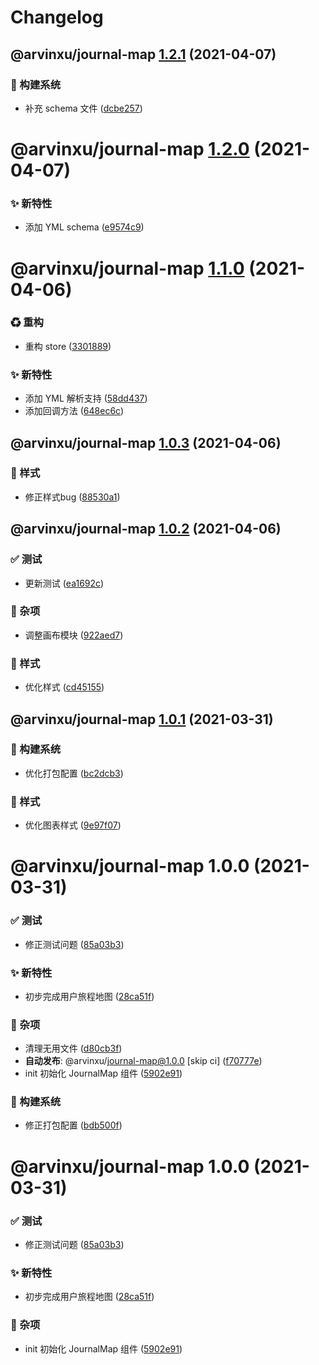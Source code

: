 # Changelog

## @arvinxu/journal-map [1.2.1](https://github.com/arvinxx/components/compare/@arvinxu/journal-map@1.2.0...@arvinxu/journal-map@1.2.1) (2021-04-07)


### 👷 构建系统

* 补充 schema 文件 ([dcbe257](https://github.com/arvinxx/components/commit/dcbe257))

# @arvinxu/journal-map [1.2.0](https://github.com/arvinxx/components/compare/@arvinxu/journal-map@1.1.0...@arvinxu/journal-map@1.2.0) (2021-04-07)


### ✨ 新特性

* 添加 YML schema ([e9574c9](https://github.com/arvinxx/components/commit/e9574c9))

# @arvinxu/journal-map [1.1.0](https://github.com/arvinxx/components/compare/@arvinxu/journal-map@1.0.3...@arvinxu/journal-map@1.1.0) (2021-04-06)


### ♻ 重构

* 重构 store ([3301889](https://github.com/arvinxx/components/commit/3301889))


### ✨ 新特性

* 添加 YML 解析支持 ([58dd437](https://github.com/arvinxx/components/commit/58dd437))
* 添加回调方法 ([648ec6c](https://github.com/arvinxx/components/commit/648ec6c))

## @arvinxu/journal-map [1.0.3](https://github.com/arvinxx/components/compare/@arvinxu/journal-map@1.0.2...@arvinxu/journal-map@1.0.3) (2021-04-06)


### 💄 样式

* 修正样式bug ([88530a1](https://github.com/arvinxx/components/commit/88530a1))

## @arvinxu/journal-map [1.0.2](https://github.com/arvinxx/components/compare/@arvinxu/journal-map@1.0.1...@arvinxu/journal-map@1.0.2) (2021-04-06)


### ✅ 测试

* 更新测试 ([ea1692c](https://github.com/arvinxx/components/commit/ea1692c))


### 🎫 杂项

* 调整画布模块 ([922aed7](https://github.com/arvinxx/components/commit/922aed7))


### 💄 样式

* 优化样式 ([cd45155](https://github.com/arvinxx/components/commit/cd45155))

## @arvinxu/journal-map [1.0.1](https://github.com/arvinxx/components/compare/@arvinxu/journal-map@1.0.0...@arvinxu/journal-map@1.0.1) (2021-03-31)


### 👷 构建系统

* 优化打包配置 ([bc2dcb3](https://github.com/arvinxx/components/commit/bc2dcb3))


### 💄 样式

* 优化图表样式 ([9e97f07](https://github.com/arvinxx/components/commit/9e97f07))

# @arvinxu/journal-map 1.0.0 (2021-03-31)


### ✅ 测试

* 修正测试问题 ([85a03b3](https://github.com/arvinxx/components/commit/85a03b3))


### ✨ 新特性

* 初步完成用户旅程地图 ([28ca51f](https://github.com/arvinxx/components/commit/28ca51f))


### 🎫 杂项

* 清理无用文件 ([d80cb3f](https://github.com/arvinxx/components/commit/d80cb3f))
* **自动发布**: @arvinxu/journal-map@1.0.0 [skip ci] ([f70777e](https://github.com/arvinxx/components/commit/f70777e))
* init 初始化 JournalMap 组件 ([5902e91](https://github.com/arvinxx/components/commit/5902e91))


### 👷 构建系统

* 修正打包配置 ([bdb500f](https://github.com/arvinxx/components/commit/bdb500f))

# @arvinxu/journal-map 1.0.0 (2021-03-31)


### ✅ 测试

* 修正测试问题 ([85a03b3](https://github.com/arvinxx/components/commit/85a03b3))


### ✨ 新特性

* 初步完成用户旅程地图 ([28ca51f](https://github.com/arvinxx/components/commit/28ca51f))


### 🎫 杂项

* init 初始化 JournalMap 组件 ([5902e91](https://github.com/arvinxx/components/commit/5902e91))
